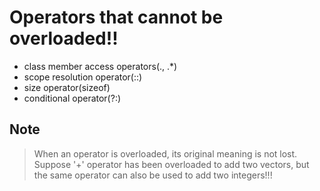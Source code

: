 # Operators that cannot be overloaded!!


- class member access operators(., .*)
- scope resolution operator(::)
- size operator(sizeof)
- conditional operator(?:)


## Note

> When an operator is overloaded, its original meaning is not lost.
> Suppose '+' operator has been overloaded to add two vectors, but the same operator can also be used to add two integers!!!
